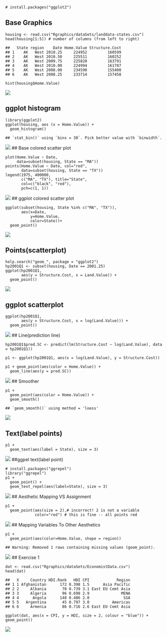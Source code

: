     # install.packages("ggplot2")

Base Graphics
-------------

    housing <- read.csv("Rgraphics/dataSets/landdata-states.csv")
    head(housing[1:5]) # number of columns (from left to right)

    ##   State region    Date Home.Value Structure.Cost
    ## 1    AK   West 2010.25     224952         160599
    ## 2    AK   West 2010.50     225511         160252
    ## 3    AK   West 2009.75     225820         163791
    ## 4    AK   West 2010.00     224994         161787
    ## 5    AK   West 2008.00     234590         155400
    ## 6    AK   West 2008.25     233714         157458

    hist(housing$Home.Value) 

![](exercise-8_files/figure-markdown_strict/unnamed-chunk-2-1.png)

ggplot histogram
----------------

    library(ggplot2)
    ggplot(housing, aes (x = Home.Value)) +
      geom_histogram()

    ## `stat_bin()` using `bins = 30`. Pick better value with `binwidth`.

![](exercise-8_files/figure-markdown_strict/unnamed-chunk-3-1.png) \#\#
Base colored scatter plot

    plot(Home.Value ~ Date,
         data=subset(housing, State == "MA"))
    points(Home.Value ~ Date, col="red",
           data=subset(housing, State == "TX"))
    legend(1975, 400000,
           c("MA", "TX"), title="State",
           col=c("black", "red"),
           pch=c(1, 1))

![](exercise-8_files/figure-markdown_strict/unnamed-chunk-4-1.png) \#\#
ggplot colored scatter plot

    ggplot(subset(housing, State %in% c("MA", "TX")),
           aes(x=Date,
               y=Home.Value,
               color=State))+
      geom_point()

![](exercise-8_files/figure-markdown_strict/unnamed-chunk-5-1.png)

Points(scatterplot)
-------------------

    help.search("geom_", package = "ggplot2")
    hp2001Q1 <- subset(housing, Date == 2001.25) 
    ggplot(hp2001Q1,
           aes(y = Structure.Cost, x = Land.Value)) +
      geom_point()

![](exercise-8_files/figure-markdown_strict/unnamed-chunk-6-1.png)

ggplot scatterplot
------------------

    ggplot(hp2001Q1,
           aes(y = Structure.Cost, x = log(Land.Value))) +
      geom_point()

![](exercise-8_files/figure-markdown_strict/unnamed-chunk-7-1.png) \#\#
Line(prediction line)

    hp2001Q1$pred.SC <- predict(lm(Structure.Cost ~ log(Land.Value), data = hp2001Q1))

    p1 <- ggplot(hp2001Q1, aes(x = log(Land.Value), y = Structure.Cost))

    p1 + geom_point(aes(color = Home.Value)) +
      geom_line(aes(y = pred.SC))

![](exercise-8_files/figure-markdown_strict/unnamed-chunk-8-1.png) \#\#
Smoother

    p1 +
      geom_point(aes(color = Home.Value)) +
      geom_smooth()

    ## `geom_smooth()` using method = 'loess'

![](exercise-8_files/figure-markdown_strict/unnamed-chunk-9-1.png)

Text(label points)
------------------

    p1 + 
      geom_text(aes(label = State), size = 3)

![](exercise-8_files/figure-markdown_strict/unnamed-chunk-10-1.png)
\#\#ggpel text(label point)

    # install.packages("ggrepel") 
    library("ggrepel")
    p1 + 
      geom_point() + 
      geom_text_repel(aes(label=State), size = 3)

![](exercise-8_files/figure-markdown_strict/unnamed-chunk-11-1.png) \#\#
Aesthetic Mapping VS Assignment

    p1 +
      geom_point(aes(size = 2),# incorrect! 2 is not a variable
                 color="red") # this is fine -- all points red

![](exercise-8_files/figure-markdown_strict/unnamed-chunk-12-1.png) \#\#
Mapping Variables To Other Aesthetics

    p1 +
      geom_point(aes(color=Home.Value, shape = region))

    ## Warning: Removed 1 rows containing missing values (geom_point).

![](exercise-8_files/figure-markdown_strict/unnamed-chunk-13-1.png) \#\#
Exercise 1

    dat <- read.csv("Rgraphics/dataSets/EconomistData.csv")
    head(dat)

    ##   X     Country HDI.Rank   HDI CPI            Region
    ## 1 1 Afghanistan      172 0.398 1.5      Asia Pacific
    ## 2 2     Albania       70 0.739 3.1 East EU Cemt Asia
    ## 3 3     Algeria       96 0.698 2.9              MENA
    ## 4 4      Angola      148 0.486 2.0               SSA
    ## 5 5   Argentina       45 0.797 3.0          Americas
    ## 6 6     Armenia       86 0.716 2.6 East EU Cemt Asia

    ggplot(dat, aes(x = CPI, y = HDI, size = 2, colour = "blue")) + geom_point()

![](exercise-8_files/figure-markdown_strict/unnamed-chunk-14-1.png)
